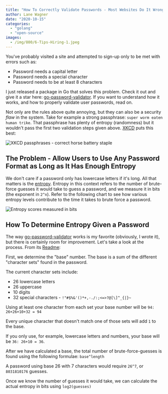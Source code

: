 ```yaml
---
title: "How To Correctly Validate Passwords - Most Websites Do It Wrong"
author: Lane Wagner
date: "2020-10-15"
categories: 
  - "golang"
  - "open-source"
images:
  - /img/800/6-Tips-Hiring-1.jpeg
---
```


You've probably visited a site and attempted to sign-up only to be met with errors such as:

- Password needs a capital letter
- Password needs a special character
- Password needs to be at least 8 characters

I just released a package in Go that solves this problem. Check it out and give it a star here: [go-password-validator](https://github.com/lane-c-wagner/go-password-validator). If you want to understand how it works, and how to properly validate user passwords, read on.

Not only are the rules above quite annoying, but they can also be a security _flaw_ in the system. Take for example a strong passphrase: `super worm eaten human trike`. That passphrase has plenty of entropy (randomness) but it wouldn't pass the first two validation steps given above. [XKCD](https://xkcd.com/936/) puts this best:

![XKCD passphrases - correct horse battery staple](/img/800/1_7v6djGHv-AC6Jeg9I5Eamg.png)

## The Problem - Allow Users to Use Any Password Format as Long as It Has Enough Entropy

We don't care if a password only has lowercase letters if it's long. All that matters is the [entropy](/cryptography/what-is-entropy-in-cryptography/). Entropy in this context refers to the number of brute-force guesses it would take to guess a password, and we measure it in bits (the exponent in `2^n`). Refer to the following chart to see how various entropy levels contribute to the time it takes to brute force a password.

![Entropy scores measured in bits](/img/800/rhdADIZYXJM2FxqNf6UOFqU5ar0VX3fayLFpKspN8uI.png)

## How To Determine Entropy Given a Password

The way [go-password-validator](https://github.com/lane-c-wagner/go-password-validator) works is my favorite (obviously, I wrote it), but there is certainly room for improvement. Let's take a look at the process. From its [Readme](https://github.com/lane-c-wagner/go-password-validator#how-it-works):

First, we determine the "base" number. The base is a sum of the different "character sets" found in the password.

The current character sets include:

- 26 lowercase letters
- 26 uppercase
- 10 digits
- 32 special characters - `!"#$%&'()*+,-./:;<=>?@[\]^_{|}~`

Using at least one character from each set your base number will be `94: 26+26+10+32 = 94`

Every unique character that doesn't match one of those sets will add `1` to the base.

If you only use, for example, lowercase letters and numbers, your base will be `36: 26+10 = 36`.

After we have calculated a base, the total number of brute-force-guesses is found using the following formulae: `base^length`

A password using base 26 with 7 characters would require `26^7`, or `8031810176` guesses.

Once we know the number of guesses it would take, we can calculate the actual entropy in bits using `log2(guesses)`
